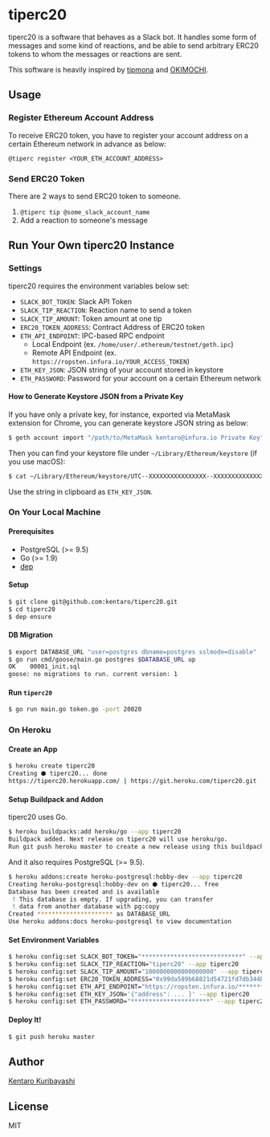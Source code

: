 # tiperc20

tiperc20 is a software that behaves as a Slack bot. It handles some form of messages and some kind of reactions, and be able to send arbitrary ERC20 tokens to whom the messages or reactions are sent.

This software is heavily inspired by [tipmona](https://twitter.com/tipmona) and [OKIMOCHI](https://github.com/campfire-inc/OKIMOCHI/).

## Usage

### Register Ethereum Account Address

To receive ERC20 token, you have to register your account address on a certain Ethereum network in advance as below:

```
@tiperc register <YOUR_ETH_ACCOUNT_ADDRESS>
```

### Send ERC20 Token

There are 2 ways to send ERC20 token to someone. 

1. `@tiperc tip @some_slack_account_name`
2. Add a reaction to someone's message

## Run Your Own tiperc20 Instance

### Settings

tiperc20 requires the environment variables below set:

* `SLACK_BOT_TOKEN`: Slack API Token
* `SLACK_TIP_REACTION`: Reaction name to send a token
* `SLACK_TIP_AMOUNT`: Token amount at one tip
* `ERC20_TOKEN_ADDRESS`: Contract Address of ERC20 token
* `ETH_API_ENDPOINT`: IPC-based RPC endpoint
  * Local Endpoint (ex. `/home/user/.ethereum/testnet/geth.ipc`)
  * Remote API Endpoint (ex. `https://ropsten.infura.io/YOUR_ACCESS_TOKEN`)
* `ETH_KEY_JSON`: JSON string of your account stored in keystore
* `ETH_PASSWORD`: Password for your account on a certain Ethereum network

#### How to Generate Keystore JSON from a Private Key

If you have only a private key, for instance, exported via MetaMask extension for Chrome, you can generate keystore JSON string as below:

```sh
$ geth account import "/path/to/MetaMask kentaro@infura.io Private Key"
```

Then you can find your keystore file under `~/Library/Ethereum/keystore` (if you use macOS):

```sh
$ cat ~/Library/Ethereum/keystore/UTC--XXXXXXXXXXXXXXXX--XXXXXXXXXXXXXXXX | pbcopy
```

Use the string in clipboard as `ETH_KEY_JSON`.

### On Your Local Machine

#### Prerequisites

* PostgreSQL (>= 9.5)
* Go (>= 1.9)
* [dep](https://github.com/golang/dep)

#### Setup

```sh
$ git clone git@github.com:kentaro/tiperc20.git
$ cd tiperc20
$ dep ensure
```

#### DB Migration

```sh
$ export DATABASE_URL "user=postgres dbname=postgres sslmode=disable"
$ go run cmd/goose/main.go postgres $DATABASE_URL up
OK    00001_init.sql
goose: no migrations to run. current version: 1
```

#### Run `tiperc20`

```sh
$ go run main.go token.go -port 20020
```

### On Heroku

#### Create an App

```sh
$ heroku create tiperc20
Creating ⬢ tiperc20... done
https://tiperc20.herokuapp.com/ | https://git.heroku.com/tiperc20.git
```

#### Setup Buildpack and Addon

tiperc20 uses Go.

```sh
$ heroku buildpacks:add heroku/go --app tiperc20
Buildpack added. Next release on tiperc20 will use heroku/go.
Run git push heroku master to create a new release using this buildpack.
```

And it also requires PostgreSQL (>= 9.5).

```sh
$ heroku addons:create heroku-postgresql:hobby-dev --app tiperc20
Creating heroku-postgresql:hobby-dev on ⬢ tiperc20... free
Database has been created and is available
 ! This database is empty. If upgrading, you can transfer
 ! data from another database with pg:copy
Created ********************* as DATABASE_URL
Use heroku addons:docs heroku-postgresql to view documentation
```

#### Set Environment Variables

```sh
$ heroku config:set SLACK_BOT_TOKEN="****************************" --app tiperc20
$ heroku config:set SLACK_TIP_REACTION="tiperc20" --app tiperc20
$ heroku config:set SLACK_TIP_AMOUNT="1000000000000000000" --app tiperc20
$ heroku config:set ERC20_TOKEN_ADDRESS="0x99da589b68821d54721fd7db344bf5e7a4ad3af4" --app tiperc20
$ heroku config:set ETH_API_ENDPOINT="https://ropsten.infura.io/*******************" --app tiperc20
$ heroku config:set ETH_KEY_JSON='{"address": ... }' --app tiperc20
$ heroku config:set ETH_PASSWORD="**********************" --app tiperc20
```

#### Deploy It!

```sh
$ git push heroku master
```

## Author

[Kentaro Kuribayashi](https://kentarok.org)

## License

MIT
